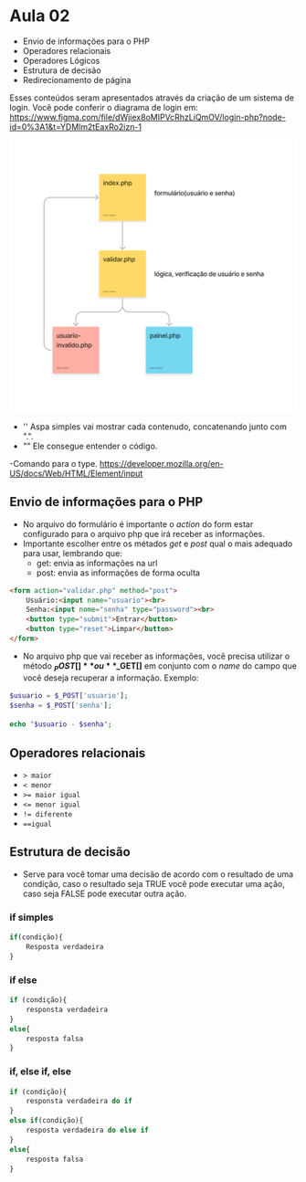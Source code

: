 # Aula 02
- Envio de informações para o PHP
- Operadores relacionais
- Operadores Lógicos
- Estrutura de decisão
- Redirecionamento de página

Esses conteúdos seram apresentados através da criação de um sistema de login. Você pode conferir o diagrama de login em: https://www.figma.com/file/dWjiex8oMIPVcRhzLiQmOV/login-php?node-id=0%3A1&t=YDMlm2tEaxRo2izn-1

![](login-php.png)

- '' Aspa simples vai mostrar cada contenudo, concatenando junto com ".". 
- "" Ele consegue entender o código.

-Comando para o type.
https://developer.mozilla.org/en-US/docs/Web/HTML/Element/input

## Envio de informações para o PHP
- No arquivo do formulário é importante o *action* do form estar configurado para o arquivo php que irá receber as informações.
- Importante escolher entre os métados *get* e *post* qual o mais adequado para usar, lembrando que:
    - get: envia as informações na url
    - post: envia as informações de forma oculta
```html
<form action="validar.php" method="post">
    Usuário:<input name="usuario"><br>
    Senha:<input nome="senha" type="password"><br>
    <button type="submit">Entrar</button>
    <button type="reset">Limpar</button>
</form>
```
- No arquivo php que vai receber as informações, você precisa utilizar o método **$_POST[]** ou **$_GET[]** em conjunto com o *name* do campo que você deseja recuperar a informação. Exemplo:
```php
$usuario = $_POST['usuario'];
$senha = $_POST['senha'];

echo "$usuario - $senha";
``` 

## Operadores relacionais
- `> maior`
- `< menor`
- `>= maior igual`
- `<= menor igual`
- `!= diferente`
- `==igual`

## Estrutura de decisão
- Serve para você tomar uma decisão de acordo com o resultado de uma condição, caso o resultado seja TRUE você pode executar uma ação, caso seja FALSE pode executar outra ação.

### if simples
```php
if(condição){
    Resposta verdadeira
}
```

### if else
```php
if (condição){
    responsta verdadeira
}
else{
    resposta falsa
}
```

### if, else if, else
```php
if (condição){
    responsta verdadeira do if
}
else if(condição){
    resposta verdadeira do else if
}
else{
    resposta falsa
}
```